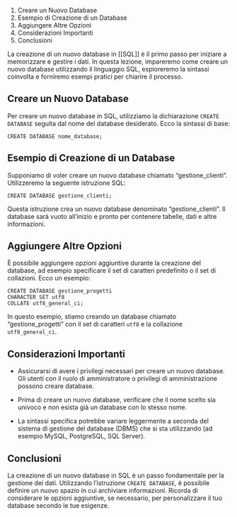 
1.  Creare un Nuovo Database
2.  Esempio di Creazione di un Database
3.  Aggiungere Altre Opzioni
4.  Considerazioni Importanti
5.  Conclusioni

La creazione di un nuovo database in [[SQL]] è il primo passo per iniziare a memorizzare e gestire i dati. In questa lezione, impareremo come creare un nuovo database utilizzando il linguaggio SQL, esploreremo la sintassi coinvolta e forniremo esempi pratici per chiarire il processo.

Creare un Nuovo Database
------------------------

Per creare un nuovo database in SQL, utilizziamo la dichiarazione `CREATE DATABASE` seguita dal nome del database desiderato. Ecco la sintassi di base:

```
CREATE DATABASE nome_database;
```


Esempio di Creazione di un Database
-----------------------------------

Supponiamo di voler creare un nuovo database chiamato “gestione\_clienti”. Utilizzeremo la seguente istruzione SQL:

```
CREATE DATABASE gestione_clienti;
```


Questa istruzione crea un nuovo database denominato “gestione\_clienti”. Il database sarà vuoto all’inizio e pronto per contenere tabelle, dati e altre informazioni.

Aggiungere Altre Opzioni
------------------------

È possibile aggiungere opzioni aggiuntive durante la creazione del database, ad esempio specificare il set di caratteri predefinito o il set di collazioni. Ecco un esempio:

```
CREATE DATABASE gestione_progetti
CHARACTER SET utf8
COLLATE utf8_general_ci;
```


In questo esempio, stiamo creando un database chiamato “gestione\_progetti” con il set di caratteri `utf8` e la collazione `utf8_general_ci`.

Considerazioni Importanti
-------------------------

*   Assicurarsi di avere i privilegi necessari per creare un nuovo database. Gli utenti con il ruolo di amministratore o privilegi di amministrazione possono creare database.
    
*   Prima di creare un nuovo database, verificare che il nome scelto sia univoco e non esista già un database con lo stesso nome.
    
*   La sintassi specifica potrebbe variare leggermente a seconda del sistema di gestione del database (DBMS) che si sta utilizzando (ad esempio MySQL, PostgreSQL, SQL Server).
    

Conclusioni
-----------

La creazione di un nuovo database in SQL è un passo fondamentale per la gestione dei dati. Utilizzando l’istruzione `CREATE DATABASE`, è possibile definire un nuovo spazio in cui archiviare informazioni. Ricorda di considerare le opzioni aggiuntive, se necessario, per personalizzare il tuo database secondo le tue esigenze.